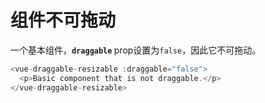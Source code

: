# 组件不可拖动

一个基本组件，<b>`draggable` </b> prop设置为`false`，因此它不可拖动。

~~~js
<vue-draggable-resizable :draggable="false">
  <p>Basic component that is not draggable.</p>
</vue-draggable-resizable>
~~~


